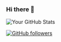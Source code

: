 ### Hi there 👋

<!--
**abdelouahedakharaze/abdelouahedakharaze** is a ✨ _special_ ✨ repository because its `README.md` (this file) appears on your GitHub profile.

Here are some ideas to get you started:

- 🔭 I’m currently working on ...
- 🌱 I’m currently learning ...
- 👯 I’m looking to collaborate on ...
- 🤔 I’m looking for help with ...
- 💬 Ask me about ...
- 📫 How to reach me: ...
- 😄 Pronouns: ...
- ⚡ Fun fact: ...
-->

![Your GitHub Stats](https://github-readme-stats.vercel.app/api?username=abdelouahedakharaze&show_icons=true)




[![GitHub followers](https://img.shields.io/github/followers/abdelouahedakharaze?label=Follow&style=social)](https://github.com/abdelouahedakharaze)




